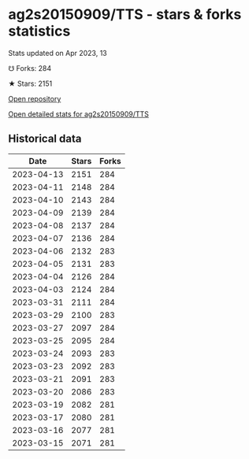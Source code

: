 # ag2s20150909/TTS - stars & forks statistics

Stats updated on Apr 2023, 13

☋ Forks: 284

★ Stars: 2151

[Open repository](https://github.com/ag2s20150909/TTS)

[Open detailed stats for ag2s20150909/TTS](https://reviewgithub.com/rep/ag2s20150909/TTS)

## Historical data
| Date | Stars | Forks |
|------|-------|-------|
| 2023-04-13 | 2151 | 284 | 
| 2023-04-11 | 2148 | 284 | 
| 2023-04-10 | 2143 | 284 | 
| 2023-04-09 | 2139 | 284 | 
| 2023-04-08 | 2137 | 284 | 
| 2023-04-07 | 2136 | 284 | 
| 2023-04-06 | 2132 | 283 | 
| 2023-04-05 | 2131 | 283 | 
| 2023-04-04 | 2126 | 284 | 
| 2023-04-03 | 2124 | 284 | 
| 2023-03-31 | 2111 | 284 | 
| 2023-03-29 | 2100 | 283 | 
| 2023-03-27 | 2097 | 284 | 
| 2023-03-25 | 2095 | 284 | 
| 2023-03-24 | 2093 | 283 | 
| 2023-03-23 | 2092 | 283 | 
| 2023-03-21 | 2091 | 283 | 
| 2023-03-20 | 2086 | 283 | 
| 2023-03-19 | 2082 | 281 | 
| 2023-03-17 | 2080 | 281 | 
| 2023-03-16 | 2077 | 281 | 
| 2023-03-15 | 2071 | 281 | 

